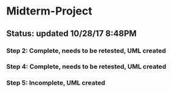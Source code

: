 # Midterm-Project

## Status: updated 10/28/17 8:48PM
### Step 2: Complete, needs to be retested, UML created
### Step 4: Complete, needs to be retested, UML created
### Step 5: Incomplete, UML created

